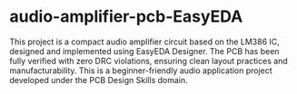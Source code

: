 # audio-amplifier-pcb-EasyEDA
This project is a compact audio amplifier circuit based on the LM386 IC, designed and implemented using EasyEDA Designer. The PCB has been fully verified with zero DRC violations, ensuring clean layout practices and manufacturability. This is a beginner-friendly audio application project developed under the PCB Design Skills domain.

